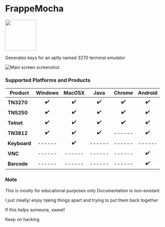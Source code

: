 # FrappeMocha

<img src="https://neo-desktop.github.io/FrappeMocha/images/logo.png" height=100 />

Generates keys for an aptly named 3270 terminal emulator

![Main screen screenshot](https://neo-desktop.github.io/FrappeMocha/images/mainscreen.png)

### Supported Platforms and Products
Product  | Windows | MacOSX | Java | Chrome | Android
-------- |:-------:|:------:|:----:|:------:|:-------:
**TN3270**   | :heavy_check_mark: | :heavy_check_mark: | :heavy_check_mark: | :heavy_check_mark: | :heavy_check_mark:
**TN5250**   | :heavy_check_mark: | :heavy_check_mark: | :heavy_check_mark: | :heavy_check_mark: | :heavy_check_mark:
**Telnet**   | :heavy_check_mark: | :heavy_check_mark: | :heavy_check_mark: | :heavy_check_mark: | :heavy_check_mark:
**TN3812**   | :heavy_check_mark: | :heavy_check_mark: | :heavy_check_mark: | ------ | :heavy_check_mark:
**Keyboard**   | ------ | :heavy_check_mark: | ------  | ------  | ------ 
**VNC**   | ------ | ------  | ------  | ------ | :heavy_check_mark: 
**Barcode**   | ------ | ------  | ------  | ------ | :heavy_check_mark: 



### Note
This is mostly for educational purposes only
Documentation is non-existant

I just /really/ enjoy taking things apart and trying to put them back together

If this helps someone, sweet!

Keep on hacking

